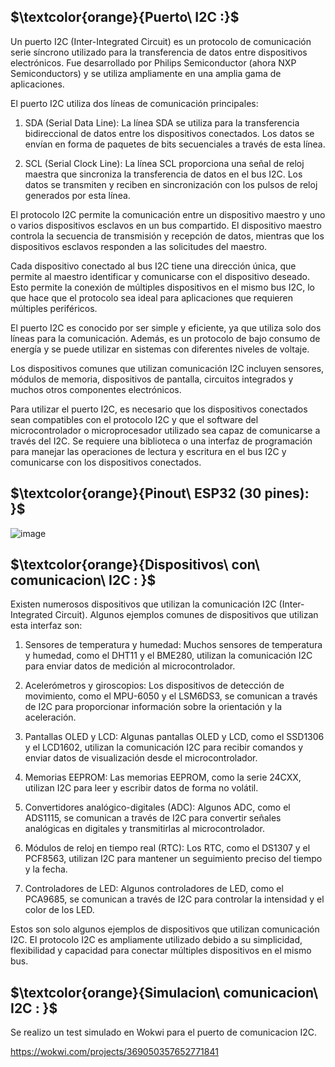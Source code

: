 ## $\textcolor{orange}{Puerto\ I2C :}$


Un puerto I2C (Inter-Integrated Circuit) es un protocolo de comunicación serie síncrono utilizado para la transferencia de datos entre dispositivos electrónicos. Fue desarrollado por Philips Semiconductor (ahora NXP Semiconductors) y se utiliza ampliamente en una amplia gama de aplicaciones.

El puerto I2C utiliza dos líneas de comunicación principales:

1. SDA (Serial Data Line): La línea SDA se utiliza para la transferencia bidireccional de datos entre los dispositivos conectados. Los datos se envían en forma de paquetes de bits secuenciales a través de esta línea.

2. SCL (Serial Clock Line): La línea SCL proporciona una señal de reloj maestra que sincroniza la transferencia de datos en el bus I2C. Los datos se transmiten y reciben en sincronización con los pulsos de reloj generados por esta línea.

El protocolo I2C permite la comunicación entre un dispositivo maestro y uno o varios dispositivos esclavos en un bus compartido. El dispositivo maestro controla la secuencia de transmisión y recepción de datos, mientras que los dispositivos esclavos responden a las solicitudes del maestro.

Cada dispositivo conectado al bus I2C tiene una dirección única, que permite al maestro identificar y comunicarse con el dispositivo deseado. Esto permite la conexión de múltiples dispositivos en el mismo bus I2C, lo que hace que el protocolo sea ideal para aplicaciones que requieren múltiples periféricos.

El puerto I2C es conocido por ser simple y eficiente, ya que utiliza solo dos líneas para la comunicación. Además, es un protocolo de bajo consumo de energía y se puede utilizar en sistemas con diferentes niveles de voltaje.

Los dispositivos comunes que utilizan comunicación I2C incluyen sensores, módulos de memoria, dispositivos de pantalla, circuitos integrados y muchos otros componentes electrónicos.

Para utilizar el puerto I2C, es necesario que los dispositivos conectados sean compatibles con el protocolo I2C y que el software del microcontrolador o microprocesador utilizado sea capaz de comunicarse a través del I2C. Se requiere una biblioteca o una interfaz de programación para manejar las operaciones de lectura y escritura en el bus I2C y comunicarse con los dispositivos conectados.


## $\textcolor{orange}{Pinout\ ESP32 (30 pines): }$


![image](https://github.com/ISPC-TST-CONTROL-Y-SERVICIOS/proyecto-final-grupo2/assets/46485082/cde9d898-80ae-40e7-b8f4-abc1276b1a6b)

## $\textcolor{orange}{Dispositivos\ con\ comunicacion\ I2C : }$

Existen numerosos dispositivos que utilizan la comunicación I2C (Inter-Integrated Circuit). Algunos ejemplos comunes de dispositivos que utilizan esta interfaz son:

1. Sensores de temperatura y humedad: Muchos sensores de temperatura y humedad, como el DHT11 y el BME280, utilizan la comunicación I2C para enviar datos de medición al microcontrolador.

2. Acelerómetros y giroscopios: Los dispositivos de detección de movimiento, como el MPU-6050 y el LSM6DS3, se comunican a través de I2C para proporcionar información sobre la orientación y la aceleración.

3. Pantallas OLED y LCD: Algunas pantallas OLED y LCD, como el SSD1306 y el LCD1602, utilizan la comunicación I2C para recibir comandos y enviar datos de visualización desde el microcontrolador.

4. Memorias EEPROM: Las memorias EEPROM, como la serie 24CXX, utilizan I2C para leer y escribir datos de forma no volátil.

5. Convertidores analógico-digitales (ADC): Algunos ADC, como el ADS1115, se comunican a través de I2C para convertir señales analógicas en digitales y transmitirlas al microcontrolador.

6. Módulos de reloj en tiempo real (RTC): Los RTC, como el DS1307 y el PCF8563, utilizan I2C para mantener un seguimiento preciso del tiempo y la fecha.

7. Controladores de LED: Algunos controladores de LED, como el PCA9685, se comunican a través de I2C para controlar la intensidad y el color de los LED.

Estos son solo algunos ejemplos de dispositivos que utilizan comunicación I2C. El protocolo I2C es ampliamente utilizado debido a su simplicidad, flexibilidad y capacidad para conectar múltiples dispositivos en el mismo bus.


## $\textcolor{orange}{Simulacion\ comunicacion\ I2C : }$

Se realizo un test simulado en Wokwi para el puerto de comunicacion I2C.

https://wokwi.com/projects/369050357652771841

